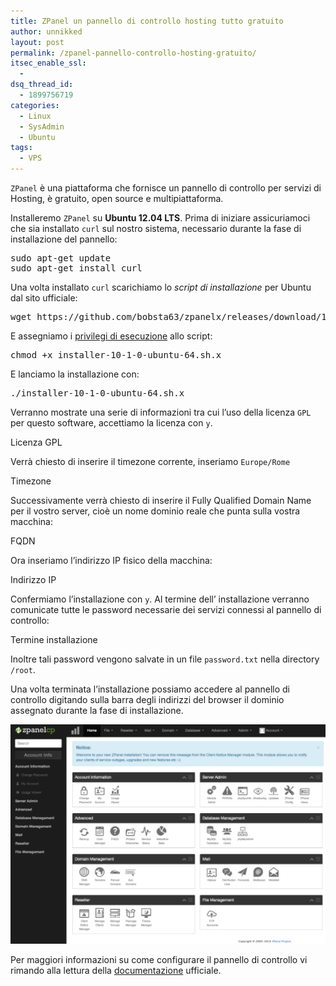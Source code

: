 ```yaml
---
title: ZPanel un pannello di controllo hosting tutto gratuito
author: unnikked
layout: post
permalink: /zpanel-pannello-controllo-hosting-gratuito/
itsec_enable_ssl:
  - 
dsq_thread_id:
  - 1899756719
categories:
  - Linux
  - SysAdmin
  - Ubuntu
tags:
  - VPS
---
```


<p style="text-align: left;">
  <code>ZPanel</code> è una piattaforma che fornisce un pannello di controllo per servizi di Hosting, è gratuito, open source e multipiattaforma.
</p>

<p style="text-align: left;">
  Installeremo <code>ZPanel</code> su <strong>Ubuntu 12.04 LTS</strong>. Prima di iniziare assicuriamoci che sia installato <code>curl</code> sul nostro sistema, necessario durante la fase di installazione del pannello:
</p>

<pre class="lang:sh decode:true">sudo apt-get update
sudo apt-get install curl</pre>

<p style="text-align: left;">
  Una volta installato <code>curl</code> scarichiamo lo <em>script di installazione</em> per Ubuntu dal sito ufficiale:
</p>

<pre class="lang:sh decode:true">wget https://github.com/bobsta63/zpanelx/releases/download/10.1.0/installer-10-1-0-ubuntu-64.sh.x</pre>

E assegniamo i <a title="Come impostare i permessi ai file con “chmod”" href="http://unnikked.tk/permessi-file-chmod/" target="_blank">privilegi di esecuzione</a> allo script:

<pre class="lang:sh decode:true">chmod +x installer-10-1-0-ubuntu-64.sh.x</pre>

E lanciamo la installazione con:

<pre class="lang:sh decode:true">./installer-10-1-0-ubuntu-64.sh.x</pre>

Verranno mostrate una serie di informazioni tra cui l&#8217;uso della licenza `GPL` per questo software, accettiamo la licenza con `y`.

<div class="su-spoiler su-spoiler-style-default su-spoiler-icon-plus su-spoiler-closed">
  <div class="su-spoiler-title">
    <span class="su-spoiler-icon"></span>Licenza GPL
  </div>
  
  <div class="su-spoiler-content su-clearfix" style="display:none">
    <pre>##############################################################
# Welcome to the Official ZPanelX Installer for Ubuntu 12.04 #
#                                                            #
# Please make sure your VPS provider hasn't pre-installed    #
# any packages required by ZPanelX.                          #
#                                                            #
# If you are installing on a physical machine where the OS   #
# has been installed by yourself please make sure you only   #
# installed Ubuntu and no extra packages.                    #
#                                                            #
# If you selected additional options during the Ubuntu       #
# install please consider reinstalling with no               #
# additional options.                                        #
#                                                            #
# Help for this installation script can be obtained on the   #
# official ZPanelCP forums (http://forums.zpanelcp.com)      #
#                                                            #
# All bugs should be reported to http://bugs.zpanelcp.com    #
# Licensed Under the GPL which can be found here:            #
# (http://www.gnu.org/licenses/gpl.html)                     #
#                                                            #
# Owner : Kevin Andrews (kevin@zvps.co.uk)                   #
# Current maintainer : Kevin Andrews (kevin@zvps.co.uk)      #
# Version 3.0.0                                              #
#                                                            #
##############################################################
To contine please agree to the GPL license (y/n/q)?</pre>
  </div>
</div>

Verrà chiesto di inserire il timezone corrente, inseriamo `Europe/Rome`

<div class="su-spoiler su-spoiler-style-default su-spoiler-icon-plus su-spoiler-closed">
  <div class="su-spoiler-title">
    <span class="su-spoiler-icon"></span>Timezone
  </div>
  
  <div class="su-spoiler-content su-clearfix" style="display:none">
    <pre>Find your timezone from : http://php.net/manual/en/timezones.php e.g Europe/London
Enter Your Time Zone: Europe/Rome</pre>
  </div>
</div>

Successivamente verrà chiesto di inserire il <span class="su-tooltip" data-close="no" data-behavior="hover" data-my="bottom center" data-at="top center" data-classes="su-qtip qtip-bootstrap su-qtip-size-default" data-title="Fully Qualified Domain Name" title="Un FQDN (acronimo di Fully Qualified Domain Name) è un nome di dominio non ambiguo che specifica la posizione assoluta di un nodo all&#039;interno della gerarchia dell&#039;albero DNS. Per distinguere un FQDN da un nome di dominio standard si aggiunge il nome dell&#039;host alla stringa del dominio, in modo da renderla assoluta.">Fully Qualified Domain Name</span> per il vostro server, cioè un nome dominio reale che punta sulla vostra macchina:

<div class="su-spoiler su-spoiler-style-default su-spoiler-icon-plus su-spoiler-closed">
  <div class="su-spoiler-title">
    <span class="su-spoiler-icon"></span>FQDN
  </div>
  
  <div class="su-spoiler-content su-clearfix" style="display:none">
    <pre>Enter Your Time Zone: Europe/Rome  
Enter the FQDN of the server (example: zpanel.yourdomain.com): example.unnikked.tk</pre>
  </div>
</div>

Ora inseriamo l&#8217;indirizzo IP fisico della macchina:

<div class="su-spoiler su-spoiler-style-default su-spoiler-icon-plus su-spoiler-closed">
  <div class="su-spoiler-title">
    <span class="su-spoiler-icon"></span>Indirizzo IP
  </div>
  
  <div class="su-spoiler-content su-clearfix" style="display:none">
    <pre>Enter the Public (external) IP of the server: xxx.xxx.xxx.xxx</pre>
  </div>
</div>

Confermiamo l&#8217;installazione con `y`. Al termine dell&#8217; installazione verranno comunicate tutte le password necessarie dei servizi connessi al pannello di controllo:

<div class="su-spoiler su-spoiler-style-default su-spoiler-icon-plus su-spoiler-closed">
  <div class="su-spoiler-title">
    <span class="su-spoiler-icon"></span>Termine installazione
  </div>
  
  <div class="su-spoiler-content su-clearfix" style="display:none">
    <pre>##############################################################
# Congratulations ZpanelX has now been installed on your     #
# server. Review the log file left in /root/ for             #
# any errors encountered during installation.                #
#                                                            #
# Save the following information somewhere safe:             #
# MySQL Root Password    : ****************
# MySQL Postfix Password : ****************
# ZPanelX Username       : zadmin                            #
# ZPanelX Password       : ****************
#                                                            #
# ZPanelX Web login can be accessed using your server IP     #
# inside any http web browser.                               #
#                                                            #
# REPORT ZPANEL INSTALLATION BUGS AND ZPANEL CORE BUGS TO:   #
# (http://bugs.zpanelcp.com)                                 #
#                                                            #
# This installer has been thoroughly tested on               #
# (http://www.zvps.co.uk) zVPS servers. However it is not    #
# possible to guarantee the compatibility of other VPS       #
# provider Operating System templates of Ubuntu 12.04        #
#                                                            #
##############################################################</pre>
  </div>
</div>

Inoltre tali password vengono salvate in un file `password.txt` nella directory `/root`.

Una volta terminata l&#8217;installazione possiamo accedere al pannello di controllo digitando sulla barra degli indirizzi del browser il dominio assegnato durante la fase di installazione.

<img class="aligncenter" alt="" src="/wp-content/uploads/2013/10/zpanel_dashboard.png" />

Per maggiori informazioni su come configurare il pannello di controllo vi rimando alla lettura della <a title="ZPanel Documentation " href="http://docs.zpanelcp.com/" target="_blank">documentazione</a> ufficiale.